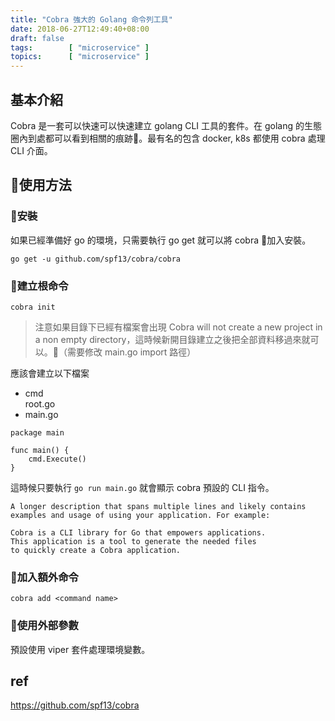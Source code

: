 ```yaml
---
title: "Cobra 強大的 Golang 命令列工具"
date: 2018-06-27T12:49:40+08:00
draft: false
tags:        [ "microservice" ]
topics:      [ "microservice" ]
---
```

## 基本介紹
Cobra 是一套可以快速可以快速建立 golang CLI 工具的套件。在 golang 的生態圈內到處都可以看到相關的痕跡。最有名的包含 docker, k8s 都使用 cobra 處理 CLI 介面。
## 使用方法
### 安裝
如果已經準備好 go 的環境，只需要執行 go get 就可以將 cobra 加入安裝。
```
go get -u github.com/spf13/cobra/cobra
```
### 建立根命令
```
cobra init
```
> 注意如果目錄下已經有檔案會出現 Cobra will not create a new project in a non empty directory，這時候新開目錄建立之後把全部資料移過來就可以。（需要修改 main.go import 路徑）

應該會建立以下檔案
+ cmd  
  root.go
+ main.go
```
package main

func main() {
	cmd.Execute()
}
```
這時候只要執行 `go run main.go` 就會顯示 cobra 預設的 CLI 指令。
```
A longer description that spans multiple lines and likely contains
examples and usage of using your application. For example:

Cobra is a CLI library for Go that empowers applications.
This application is a tool to generate the needed files
to quickly create a Cobra application.
```
### 加入額外命令
```
cobra add <command name>
```
### 使用外部參數
預設使用 viper 套件處理環境變數。
## ref
<https://github.com/spf13/cobra>